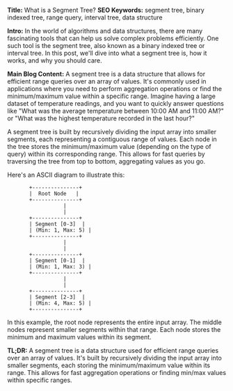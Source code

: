 **Title:** What is a Segment Tree?
**SEO Keywords:** segment tree, binary indexed tree, range query, interval tree, data structure

**Intro:**
In the world of algorithms and data structures, there are many fascinating tools that can help us solve complex problems efficiently. One such tool is the segment tree, also known as a binary indexed tree or interval tree. In this post, we'll dive into what a segment tree is, how it works, and why you should care.

**Main Blog Content:**
A segment tree is a data structure that allows for efficient range queries over an array of values. It's commonly used in applications where you need to perform aggregation operations or find the minimum/maximum value within a specific range. Imagine having a large dataset of temperature readings, and you want to quickly answer questions like "What was the average temperature between 10:00 AM and 11:00 AM?" or "What was the highest temperature recorded in the last hour?"

A segment tree is built by recursively dividing the input array into smaller segments, each representing a contiguous range of values. Each node in the tree stores the minimum/maximum value (depending on the type of query) within its corresponding range. This allows for fast queries by traversing the tree from top to bottom, aggregating values as you go.

Here's an ASCII diagram to illustrate this:
```
       +---------------+
       |  Root Node   |
       +---------------+
                  |
                  |
       +---------------+
       | Segment [0-3]  |
       | (Min: 1, Max: 5) |
       +---------------+
                  |
                  |
       +---------------+
       | Segment [0-1]  |
       | (Min: 1, Max: 3) |
       +---------------+
                  |
                  |
       +---------------+
       | Segment [2-3]  |
       | (Min: 4, Max: 5) |
       +---------------+
```
In this example, the root node represents the entire input array. The middle nodes represent smaller segments within that range. Each node stores the minimum and maximum values within its segment.

**TL;DR:** A segment tree is a data structure used for efficient range queries over an array of values. It's built by recursively dividing the input array into smaller segments, each storing the minimum/maximum value within its range. This allows for fast aggregation operations or finding min/max values within specific ranges.